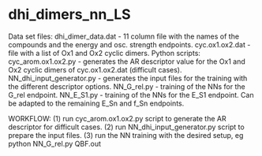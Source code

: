 # dhi_dimers_nn_LS
Data set files:
dhi_dimer_data.dat - 11 column file with the names of the compounds and the energy and osc. strength endpoints.
cyc.ox1.ox2.dat - file with a list of Ox1 and Ox2 cyclic dimers.
Python scripts:
cyc_arom.ox1.ox2.py - generates the AR descriptor value for the Ox1 and Ox2 cyclic dimers of cyc.ox1.ox2.dat (difficult cases).
NN_dhi_input_generator.py - generates the input files for the training with the different descriptor options.
NN_G_rel.py - training of the NNs for the G_rel endpoint.
NN_E_S1.py - training of the NNs for the E_S1 endpoint. Can be adapted to the remaining E_Sn and f_Sn endpoints.

WORKFLOW:
(1) run cyc_arom.ox1.ox2.py script to generate the AR descriptor for difficult cases.
(2) run NN_dhi_input_generator.py script to prepare the input files.
(3) run the NN training with the desired setup, eg python NN_G_rel.py QBF.out

